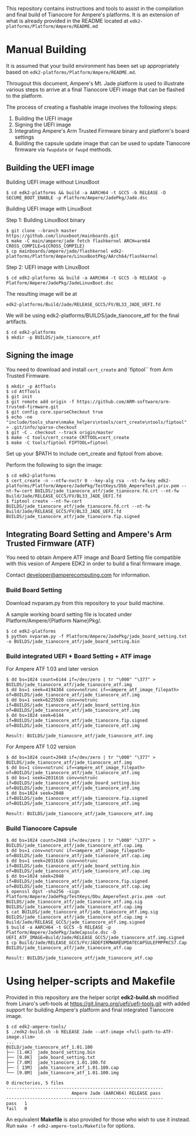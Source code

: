 This repository contains instructions and tools to assist in the
compilation and final build of Tianocore for Ampere's platforms. It is
an extension of what is already provided in the README located at
`edk2-platforms/Platform/Ampere/README.md`

# Manual Building

It is assumed that your build environment has been set up appropriately
based on `edk2-platforms/Platform/Ampere/README.md`.

Througout this document, Ampere's Mt. Jade platform is used to illustrate
various steps to arrive at a final Tianocore UEFI image that can be
flashed to the platform.

The process of creating a flashable image involves the following steps:
1. Building the UEFI image
2. Signing the UEFI image
3. Integrating Ampere's Arm Trusted Firmware binary and platform's board settings
4. Building the capsule update image that can be used to update Tianocore firmware via `fwupdate` or `fwupd` methods.

## Building the UEFI image

Building UEFI image without LinuxBoot

```
$ cd edk2-platforms && build -a AARCH64 -t GCC5 -b RELEASE -D SECURE_BOOT_ENABLE -p Platform/Ampere/JadePkg/Jade.dsc

```

Building UEFI image with LinuxBoot

Step 1: Building LinuxBoot binary

```
$ git clone --branch master https://github.com/linuxboot/mainboards.git
$ make -C main/ampere/jade fetch flashkernel ARCH=arm64 CROSS_COMPILE=${CROSS_COMPILE}
$ cp mainboards/ampere/jade/flashkernel edk2-platforms/Platform/Ampere/LinuxBootPkg/AArch64/flashkernel
```

Step 2: UEFI image with LinuxBoot

```
$ cd edk2-platforms && build -a AARCH64 -t GCC5 -b RELEASE -p Platform/Ampere/JadePkg/JadeLinuxBoot.dsc

```

The resulting image will be at

`edk2-platforms/Build/Jade/RELEASE_GCC5/FV/BL33_JADE_UEFI.fd`


We will be using edk2-platforms/BUILDS/jade_tianocore_atf for the final artifacts.

```
$ cd edk2-platforms
$ mkdir -p BUILDS/jade_tianocore_atf
```

## Signing the image

You need to download and install `cert_create` and `fiptool`` from
Arm Trusted Firmware.

```
$ mkdir -p AtfTools
$ cd AtfTools
$ git init
$ git remote add origin -f https://github.com/ARM-software/arm-trusted-firmware.git
$ git config core.sparseCheckout true
$ echo -ne "include/tools_share\nmake_helpers\ntools/cert_create\ntools/fiptool" > .git/info/sparse-checkout
$ git -C . checkout --track origin/master
$ make -C tools/cert_create CRTTOOL=cert_create
$ make -C tools/fiptool FIPTOOL=fiptool
```

Set up your $PATH to include cert_create and fiptool from above.

Perform the following to sign the image:
```
$ cd edk2-platforms
$ cert_create -n --ntfw-nvctr 0 --key-alg rsa --nt-fw-key edk2-platforms/Platform/Ampere/JadePkg/TestKeys/Dbb_AmpereTest.priv.pem --nt-fw-cert BUILDS/jade_tianocore_atf/jade_tianocore.fd.crt --nt-fw Build/Jade/RELEASE_GCC5/FV/BL33_JADE_UEFI.fd
$ fiptool create --nt-fw-cert BUILDS/jade_tianocore_atf/jade_tianocore.fd.crt --nt-fw Build/Jade/RELEASE_GCC5/FV/BL33_JADE_UEFI.fd BUILDS/jade_tianocore_atf/jade_tianocore.fip.signed
```

## Integrating Board Setting and Ampere's Arm Trusted Firmware (ATF)

You need to obtain Ampere ATF image and Board Setting file compatible with
this vesion of Ampere EDK2 in order to build a final firmware image.

Contact developer@amperecomputing.com for information.

### Build Board Setting

Download nvparam.py from this repository to your build machine.

A sample working board setting file is located under Platform/Ampere/{Platform Name}Pkg/.

```
$ cd edk2-platforms
$ python nvparam.py -f Platform/Ampere/JadePkg/jade_board_setting.txt -o BUILDS/jade_tianocore_atf/jade_board_setting.bin

```

### Build integrated UEFI + Board Setting + ATF image

For Ampere ATF 1.03 and later version
```
$ dd bs=1024 count=6144 if=/dev/zero | tr "\000" "\377" > BUILDS/jade_tianocore_atf/jade_tianocore_atf.img
$ dd bs=1 seek=4194304 conv=notrunc if=<ampere_atf_image_filepath> of=BUILDS/jade_tianocore_atf/jade_tianocore_atf.img
$ dd bs=1 seek=6225920 conv=notrunc if=BUILDS/jade_tianocore_atf/jade_board_setting.bin of=BUILDS/jade_tianocore_atf/jade_tianocore_atf.img
$ dd bs=1024 seek=6144 if=BUILDS/jade_tianocore_atf/jade_tianocore.fip.signed of=BUILDS/jade_tianocore_atf/jade_tianocore_atf.img

Result: BUILDS/jade_tianocore_atf/jade_tianocore_atf.img
```

For Ampere ATF 1.02 version
```
$ dd bs=1024 count=2048 if=/dev/zero | tr "\000" "\377" > BUILDS/jade_tianocore_atf/jade_tianocore_atf.img
$ dd bs=1 conv=notrunc if=<ampere_atf_image_filepath> of=BUILDS/jade_tianocore_atf/jade_tianocore_atf.img
$ dd bs=1 seek=2031616 conv=notrunc if=BUILDS/jade_tianocore_atf/jade_board_setting.bin of=BUILDS/jade_tianocore_atf/jade_tianocore_atf.img
$ dd bs=1024 seek=2048 if=BUILDS/jade_tianocore_atf/jade_tianocore.fip.signed of=BUILDS/jade_tianocore_atf/jade_tianocore_atf.img

Result: BUILDS/jade_tianocore_atf/jade_tianocore_atf.img
```

### Build Tianocore Capsule

```
$ dd bs=1024 count=2048 if=/dev/zero | tr "\000" "\377" > BUILDS/jade_tianocore_atf/jade_tianocore_atf.cap.img
$ dd bs=1 conv=notrunc if=<ampere_atf_image_filepath> of=BUILDS/jade_tianocore_atf/jade_tianocore_atf.cap.img
$ dd bs=1 seek=2031616 conv=notrunc if=BUILDS/jade_tianocore_atf/jade_board_setting.bin of=BUILDS/jade_tianocore_atf/jade_tianocore_atf.cap.img
$ dd bs=1024 seek=2048 if=BUILDS/jade_tianocore_atf/jade_tianocore.fip.signed of=BUILDS/jade_tianocore_atf/jade_tianocore_atf.cap.img
$ openssl dgst -sha256 -sign Platform/Ampere/JadePkg/TestKeys/Dbu_AmpereTest.priv.pem -out BUILDS/jade_tianocore_atf/jade_tianocore_atf.img.sig BUILDS/jade_tianocore_atf/jade_tianocore_atf.cap.img
$ cat BUILDS/jade_tianocore_atf/jade_tianocore_atf.img.sig BUILDS/jade_tianocore_atf/jade_tianocore_atf.cap.img > Build/Jade/RELEASE_GCC5/jade_tianocore_atf.img.signed
$ build -a AARCH64 -t GCC5 -b RELEASE -p Platform/Ampere/JadePkg/JadeCapsule.dsc -D UEFI_ATF_IMAGE=Build/Jade/RELEASE_GCC5/jade_tianocore_atf.img.signed
$ cp Build/Jade/RELEASE_GCC5/FV/JADEFIRMWAREUPDATECAPSULEFMPPKCS7.Cap BUILDS/jade_tianocore_atf/jade_tianocore_atf.cap

Result: BUILDS/jade_tianocore_atf/jade_tianocore_atf.cap
```

# Using helper-scripts and Makefile

Provided in this repository are the helper script **edk2-build.sh** modified from Linaro's uefi-tools at https://git.linaro.org/uefi/uefi-tools.git with added support for building Ampere's platform and final integrated Tianocore image.
```
$ cd edk2-ampere-tools/
$ ./edk2-build.sh -b RELEASE Jade --atf-image <full-path-to-ATF-image.slim>
...
BUILD/jade_tianocore_atf_1.01.100
├── [1.4K]  jade_board_setting.bin
├── [9.8K]  jade_board_setting.txt
├── [7.8M]  jade_tianocore_1.01.100.fd
├── [ 13M]  jade_tianocore_atf_1.01.100.cap
└── [9.8M]  jade_tianocore_atf_1.01.100.img

0 directories, 5 files
------------------------------------------------------------
                         Ampere Jade (AARCH64) RELEASE pass
------------------------------------------------------------
pass   1
fail   0
```
An equivalent **Makefile** is also provided for those who wish to use it instead. Run `make -f edk2-ampere-tools/Makefile` for options.

